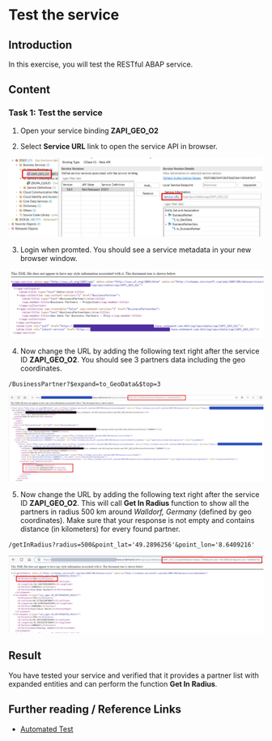 # Test the service

## Introduction 

In this exercise, you will test the RESTful ABAP service.

## Content

### Task 1: Test the service

1. Open your service binding **ZAPI_GEO_O2**

2. Select **Service URL** link to open the service API in browser.

  ![Service URL](img/service-url.png)

3. Login when promted. You should see a service metadata in your new browser window.

  ![Metadata](img/service-metadata.png)

4. Now change the URL by adding the following text right after the service ID **ZAPI_GEO_O2**. You should see 3 partners data including the geo coordinates.

~~~url
/BusinessPartner?$expand=to_GeoData&$top=3
~~~

  ![Response](img/partner-list-example.png) 

5. Now change the URL by adding the following text right after the service ID **ZAPI_GEO_O2**. This will call **Get In Radius** function to show all the partners in radius 500 km around *Walldorf, Germany* (defined by geo coordinates). Make sure that your response is not empty and contains distance (in kilometers) for every found partner.

~~~url
/getInRadius?radius=500&point_lat='49.2896256'&point_lon='8.6409216'
~~~

  ![Response 2](img/get-in-radius.png)

## Result

You have tested your service and verified that it provides a partner list with expanded entities and can perform the function **Get In Radius**.

## Further reading / Reference Links

- [Automated Test](https://help.sap.com/docs/abap-cloud/abap-rap/test?version=s4hana_cloud)